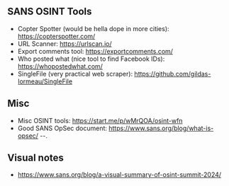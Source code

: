 ## SANS OSINT Tools
* Copter Spotter (would be hella dope in more cities): https://copterspotter.com/  
* URL Scanner: https://urlscan.io/  
* Export comments tool: https://exportcomments.com/  
* Who posted what (nice tool to find Facebook IDs): https://whopostedwhat.com/  
* SingleFile (very practical web scraper): https://github.com/gildas-lormeau/SingleFile  
## Misc  
* Misc OSINT tools: https://start.me/p/wMrQOA/osint-wfn  
* Good SANS OpSec document: https://www.sans.org/blog/what-is-opsec/ --.
## Visual notes
* https://www.sans.org/blog/a-visual-summary-of-osint-summit-2024/   
